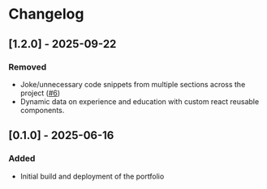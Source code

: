 # Changelog

## [1.2.0] - 2025-09-22

### Removed

- Joke/unnecessary code snippets from multiple sections across the project ([#6](https://github.com/cypherab01/abhishekg.com.np/issues/6))
- Dynamic data on experience and education with custom react reusable components.

## [0.1.0] - 2025-06-16

### Added

- Initial build and deployment of the portfolio
